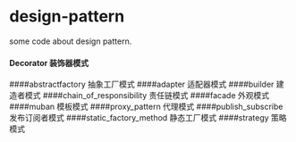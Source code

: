 # design-pattern
some code about design pattern.


#### Decorator 装饰器模式
####abstractfactory 抽象工厂模式
####adapter 适配器模式
####builder 建造者模式
####chain_of_responsibility 责任链模式
####facade 外观模式
####muban 模板模式
####proxy_pattern 代理模式
####publish_subscribe 发布订阅者模式
####static_factory_method 静态工厂模式
####strategy 策略模式